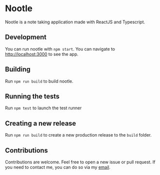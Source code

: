 # Nootle

Nootle is a note taking application made with ReactJS and Typescript.

## Development

You can run nootle with `npm start`.
You can navigate to [http://localhost:3000](http://localhost:3000) to see the app.

## Building

Run `npm run build` to build nootle.


## Running the tests

Run `npm test` to launch the test runner

## Creating a new release

Run `npm run build` to create a new production release to the `build` folder.

## Contributions

Contributions are welcome. Feel free to open a new issue or pull request. If you need to contact me, you can do so via my [email](mailto:josephm.diza@gmail.com).
